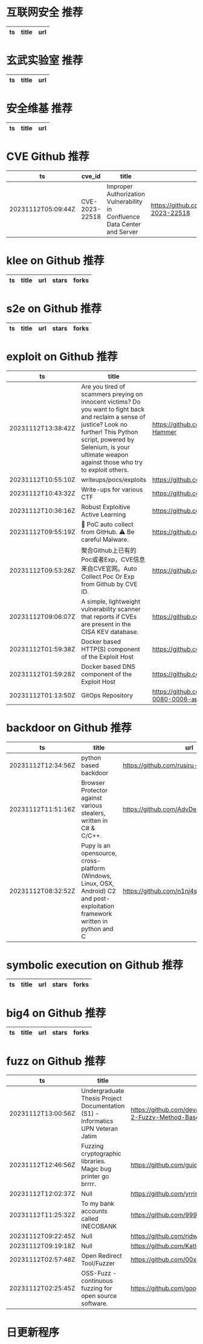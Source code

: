 # 互联网安全 推荐
| ts | title | url| 
| --- | --- | ---| 


# 玄武实验室 推荐
| ts | title | url| 
| --- | --- | ---| 


# 安全维基 推荐
| ts | title | url| 
| --- | --- | ---| 


# CVE Github 推荐
| ts | cve_id | title | url | cve_detail| 
| --- | --- | --- | --- | ---| 
| 20231112T05:09:44Z | CVE-2023-22518 | Improper Authorization Vulnerability in Confluence Data Center and Server | https://github.com/ForceFledgling/CVE-2023-22518 | | 


# klee on Github 推荐
| ts | title | url | stars | forks| 
| --- | --- | --- | --- | ---| 


# s2e on Github 推荐
| ts | title | url | stars | forks| 
| --- | --- | --- | --- | ---| 


# exploit on Github 推荐
| ts | title | url | stars | forks| 
| --- | --- | --- | --- | ---| 
| 20231112T13:38:42Z | Are you tired of scammers preying on innocent victims? Do you want to fight back and reclaim a sense of justice? Look no further! This Python script, powered by Selenium, is your ultimate weapon against those who try to exploit others. | https://github.com/AvinashSubhash/Hoax-Hammer | 0 | 0| 
| 20231112T10:55:10Z | writeups/pocs/exploits | https://github.com/synfosec/pocs | 0 | 0| 
| 20231112T10:43:32Z | Write-ups for various CTF | https://github.com/nobodyisnobody/write-ups | 113 | 10| 
| 20231112T10:36:16Z | Robust Exploitive Active Learning | https://github.com/howardwang1997/RExAL | 0 | 0| 
| 20231112T09:55:19Z | 📡 PoC auto collect from GitHub. ⚠️ Be careful Malware. | https://github.com/nomi-sec/PoC-in-GitHub | 5475 | 1065| 
| 20231112T09:53:28Z | 聚合Github上已有的Poc或者Exp，CVE信息来自CVE官网。Auto Collect Poc Or Exp from Github by CVE ID. | https://github.com/ycdxsb/PocOrExp_in_Github | 754 | 182| 
| 20231112T09:06:07Z | A simple, lightweight vulnerability scanner that reports if CVEs are present in the CISA KEV database. | https://github.com/lucasrod16/exploitlens | 0 | 0| 
| 20231112T01:59:38Z | Docker based HTTP(S) component of the Exploit Host  | https://github.com/Al-Azif/exploit-host-http | 5 | 1| 
| 20231112T01:59:28Z | Docker based DNS component of the Exploit Host | https://github.com/Al-Azif/exploit-host-dns | 11 | 5| 
| 20231112T01:13:50Z | GitOps Repository | https://github.com/rhtap-perf-test/cimb-0080-0006-app-RNFnu-must-exploit | 0 | 0| 


# backdoor on Github 推荐
| ts | title | url | stars | forks| 
| --- | --- | --- | --- | ---| 
| 20231112T12:34:56Z | python based backdoor  | https://github.com/rusiru-19/C2-Discord | 0 | 0| 
| 20231112T11:51:16Z | Browser Protector against various stealers, written in C# & C/C++. | https://github.com/AdvDebug/NoMoreCookies | 143 | 24| 
| 20231112T08:32:52Z | Pupy is an opensource, cross-platform (Windows, Linux, OSX, Android) C2 and post-exploitation framework written in python and C | https://github.com/n1nj4sec/pupy | 7890 | 1828| 


# symbolic execution on Github 推荐
| ts | title | url | stars | forks| 
| --- | --- | --- | --- | ---| 


# big4 on Github 推荐
| ts | title | url | stars | forks| 
| --- | --- | --- | --- | ---| 


# fuzz on Github 推荐
| ts | title | url | stars | forks| 
| --- | --- | --- | --- | ---| 
| 20231112T13:00:56Z | Undergraduate Thesis Project Documentation (S1) - Informatics UPN Veteran Jatim | https://github.com/devancakra/Aquaponic-pH-Control-Monitoring-with-Type-2-Fuzzy-Method-Based-on-IoT-Bot | 1 | 0| 
| 20231112T12:46:56Z | Fuzzing cryptographic libraries. Magic bug printer go brrrr. | https://github.com/guidovranken/cryptofuzz | 622 | 76| 
| 20231112T12:02:37Z | Null | https://github.com/yrris/fuzzy-octo-meme | 0 | 1| 
| 20231112T11:25:32Z | To my bank accounts called INECOBANK  | https://github.com/9999999-dotcom/fuzzy-chainsaw | 0 | 0| 
| 20231112T09:22:45Z | Null | https://github.com/ridwanfadilah/Fuzzy_Pentagonal_with_Rank_Centroid_Method | 0 | 0| 
| 20231112T09:19:18Z | Null | https://github.com/Katleho995/fuzzy-palm-tree | 0 | 0| 
| 20231112T02:57:48Z | Open Redirect Tool/Fuzzer | https://github.com/00xtrace/RE-FuZZ | 0 | 0| 
| 20231112T02:25:45Z | OSS-Fuzz - continuous fuzzing for open source software. | https://github.com/google/oss-fuzz | 9154 | 2035| 



# 日更新程序
